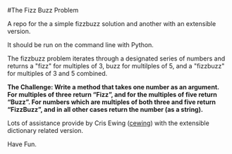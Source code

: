 #The Fizz Buzz Problem 

A repo for the a simple fizzbuzz solution and another with an extensible
version.

It should be run on the command line with Python.  

The fizzbuzz problem iterates through a designated series of numbers and
returns a "fizz" for multiples of 3, buzz for multilples of 5, and a
"fizzbuzz" for multiples of 3 and 5 combined.  

**The Challenge: Write a method that takes one number as an argument. For multiples of 
three return “Fizz”, and for the multiples of five return “Buzz”. 
For numbers which are multiples of both three and five return “FizzBuzz”,
and in all other cases return the number (as a string).**

Lots of assistance provide by Cris Ewing ([cewing](https://github.com/cewing)) with the extensible 
dictionary related version.

Have Fun.